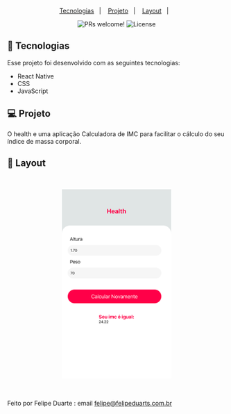 
<p align="center">
  <a href="#-tecnologias">Tecnologias</a>&nbsp;&nbsp;&nbsp;|&nbsp;&nbsp;&nbsp;
  <a href="#-projeto">Projeto</a>&nbsp;&nbsp;&nbsp;|&nbsp;&nbsp;&nbsp;
  <a href="#-layout">Layout</a>&nbsp;&nbsp;&nbsp;|&nbsp;&nbsp;&nbsp;
  
</p>

<p align="center">
 <img src="https://img.shields.io/static/v1?label=PRs&message=welcome&color=49AA26&labelColor=000000" alt="PRs welcome!" />
  <img alt="License" src="https://img.shields.io/static/v1?label=license&message=MIT&color=49AA26&labelColor=000000">
</p>



## 🚀 Tecnologias

Esse projeto foi desenvolvido com as seguintes tecnologias:

- React Native
- CSS
- JavaScript


## 💻 Projeto

O health e uma aplicação Calculadora de IMC para facilitar o cálculo do seu índice de massa corporal.

## 🔖 Layout

<br>
 <p align="center">
  <img alt="App health" src="https://github.com/felipeduartedeveloper/AppHealth/blob/main/IMG_0454.PNG" width="50%">
</p>
<br>


Feito por Felipe Duarte : email felipe@felipeduarts.com.br

